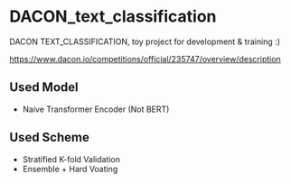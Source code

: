 # DACON_text_classification
DACON TEXT_CLASSIFICATION, toy project for development &amp; training :)

https://www.dacon.io/competitions/official/235747/overview/description

## Used Model
- Naive Transformer Encoder (Not BERT)

## Used Scheme
- Stratified K-fold Validation
- Ensemble + Hard Voating
